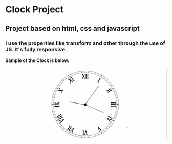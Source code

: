 # Clock Project

## Project based on html, css and javascript

### I use the properties like transform and other through the use of JS. It's fully responsive.

**Sample of the Clock is below.**

![clock](clock.gif)
